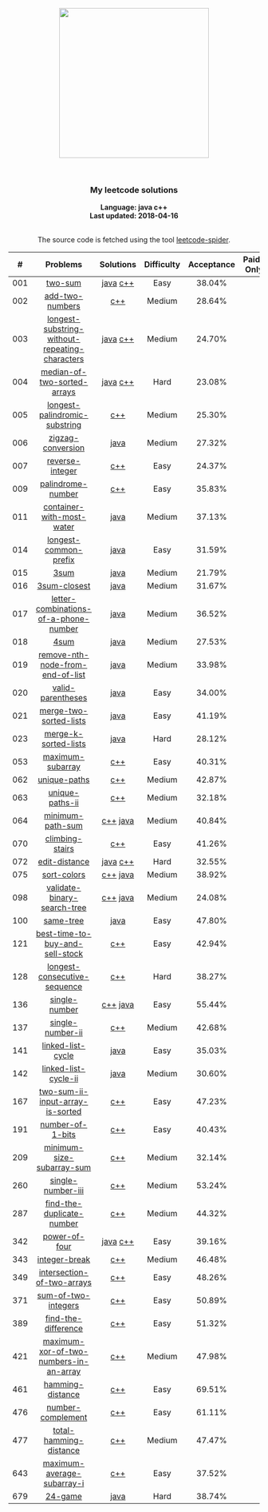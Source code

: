 <p align="center"><img width="300" src="https://raw.githubusercontent.com/Ma63d/leetcode-spider/master/img/site-logo.png"></p>
<p align="center">
    <img src="https://img.shields.io/badge/Solved/Total(Locked)-49/734(133)-green.svg?style=flat-square" alt="">
    <img src="https://img.shields.io/badge/Hard-5-blue.svg?style=flat-square" alt="">
    <img src="https://img.shields.io/badge/Medium-23-blue.svg?style=flat-square" alt="">
    <img src="https://img.shields.io/badge/Easy-21-blue.svg?style=flat-square" alt="">
</p>
<h3 align="center">My leetcode solutions</h3>

<p align="center">
    <b>Language: java c++</b>
    <br>
    <b>Last updated: 2018-04-16</b>
    <br><br>
</p>
<!--请保留下面这行信息，让更多用户了解到这个小爬虫，衷心感谢您的支持-->
<p align="center">The source code is fetched using the tool <a href="https://github.com/Ma63d/leetcode-spider">leetcode-spider</a>.</p>

| # | Problems | Solutions | Difficulty | Acceptance | Paid-Only
|:--:|:-----:|:---------:|:----:|:----:|:----:|
|001|[two-sum](https://leetcode.com/problems/two-sum/)| [java](.&#x2F;&#x2F;001.two-sum&#x2F;two-sum.java) [c++](.&#x2F;&#x2F;001.two-sum&#x2F;two-sum.cpp)|Easy|38.04%||
|002|[add-two-numbers](https://leetcode.com/problems/add-two-numbers/)| [c++](.&#x2F;&#x2F;002.add-two-numbers&#x2F;add-two-numbers.cpp)|Medium|28.64%||
|003|[longest-substring-without-repeating-characters](https://leetcode.com/problems/longest-substring-without-repeating-characters/)| [java](.&#x2F;&#x2F;003.longest-substring-without-repeating-characters&#x2F;longest-substring-without-repeating-characters.java) [c++](.&#x2F;&#x2F;003.longest-substring-without-repeating-characters&#x2F;longest-substring-without-repeating-characters.cpp)|Medium|24.70%||
|004|[median-of-two-sorted-arrays](https://leetcode.com/problems/median-of-two-sorted-arrays/)| [java](.&#x2F;&#x2F;004.median-of-two-sorted-arrays&#x2F;median-of-two-sorted-arrays.java) [c++](.&#x2F;&#x2F;004.median-of-two-sorted-arrays&#x2F;median-of-two-sorted-arrays.cpp)|Hard|23.08%||
|005|[longest-palindromic-substring](https://leetcode.com/problems/longest-palindromic-substring/)| [c++](.&#x2F;&#x2F;005.longest-palindromic-substring&#x2F;longest-palindromic-substring.cpp)|Medium|25.30%||
|006|[zigzag-conversion](https://leetcode.com/problems/zigzag-conversion/)| [java](.&#x2F;&#x2F;006.zigzag-conversion&#x2F;zigzag-conversion.java)|Medium|27.32%||
|007|[reverse-integer](https://leetcode.com/problems/reverse-integer/)| [c++](.&#x2F;&#x2F;007.reverse-integer&#x2F;reverse-integer.cpp)|Easy|24.37%||
|009|[palindrome-number](https://leetcode.com/problems/palindrome-number/)| [c++](.&#x2F;&#x2F;009.palindrome-number&#x2F;palindrome-number.cpp)|Easy|35.83%||
|011|[container-with-most-water](https://leetcode.com/problems/container-with-most-water/)| [java](.&#x2F;&#x2F;011.container-with-most-water&#x2F;container-with-most-water.java)|Medium|37.13%||
|014|[longest-common-prefix](https://leetcode.com/problems/longest-common-prefix/)| [java](.&#x2F;&#x2F;014.longest-common-prefix&#x2F;longest-common-prefix.java)|Easy|31.59%||
|015|[3sum](https://leetcode.com/problems/3sum/)| [java](.&#x2F;&#x2F;015.3sum&#x2F;3sum.java)|Medium|21.79%||
|016|[3sum-closest](https://leetcode.com/problems/3sum-closest/)| [java](.&#x2F;&#x2F;016.3sum-closest&#x2F;3sum-closest.java)|Medium|31.67%||
|017|[letter-combinations-of-a-phone-number](https://leetcode.com/problems/letter-combinations-of-a-phone-number/)| [java](.&#x2F;&#x2F;017.letter-combinations-of-a-phone-number&#x2F;letter-combinations-of-a-phone-number.java)|Medium|36.52%||
|018|[4sum](https://leetcode.com/problems/4sum/)| [java](.&#x2F;&#x2F;018.4sum&#x2F;4sum.java)|Medium|27.53%||
|019|[remove-nth-node-from-end-of-list](https://leetcode.com/problems/remove-nth-node-from-end-of-list/)| [java](.&#x2F;&#x2F;019.remove-nth-node-from-end-of-list&#x2F;remove-nth-node-from-end-of-list.java)|Medium|33.98%||
|020|[valid-parentheses](https://leetcode.com/problems/valid-parentheses/)| [java](.&#x2F;&#x2F;020.valid-parentheses&#x2F;valid-parentheses.java)|Easy|34.00%||
|021|[merge-two-sorted-lists](https://leetcode.com/problems/merge-two-sorted-lists/)| [java](.&#x2F;&#x2F;021.merge-two-sorted-lists&#x2F;merge-two-sorted-lists.java)|Easy|41.19%||
|023|[merge-k-sorted-lists](https://leetcode.com/problems/merge-k-sorted-lists/)| [java](.&#x2F;&#x2F;023.merge-k-sorted-lists&#x2F;merge-k-sorted-lists.java)|Hard|28.12%||
|053|[maximum-subarray](https://leetcode.com/problems/maximum-subarray/)| [c++](.&#x2F;&#x2F;053.maximum-subarray&#x2F;maximum-subarray.cpp)|Easy|40.31%||
|062|[unique-paths](https://leetcode.com/problems/unique-paths/)| [c++](.&#x2F;&#x2F;062.unique-paths&#x2F;unique-paths.cpp)|Medium|42.87%||
|063|[unique-paths-ii](https://leetcode.com/problems/unique-paths-ii/)| [c++](.&#x2F;&#x2F;063.unique-paths-ii&#x2F;unique-paths-ii.cpp)|Medium|32.18%||
|064|[minimum-path-sum](https://leetcode.com/problems/minimum-path-sum/)| [c++](.&#x2F;&#x2F;064.minimum-path-sum&#x2F;minimum-path-sum.cpp) [java](.&#x2F;&#x2F;064.minimum-path-sum&#x2F;minimum-path-sum.java)|Medium|40.84%||
|070|[climbing-stairs](https://leetcode.com/problems/climbing-stairs/)| [c++](.&#x2F;&#x2F;070.climbing-stairs&#x2F;climbing-stairs.cpp)|Easy|41.26%||
|072|[edit-distance](https://leetcode.com/problems/edit-distance/)| [java](.&#x2F;&#x2F;072.edit-distance&#x2F;edit-distance.java) [c++](.&#x2F;&#x2F;072.edit-distance&#x2F;edit-distance.cpp)|Hard|32.55%||
|075|[sort-colors](https://leetcode.com/problems/sort-colors/)| [c++](.&#x2F;&#x2F;075.sort-colors&#x2F;sort-colors.cpp) [java](.&#x2F;&#x2F;075.sort-colors&#x2F;sort-colors.java)|Medium|38.92%||
|098|[validate-binary-search-tree](https://leetcode.com/problems/validate-binary-search-tree/)| [c++](.&#x2F;&#x2F;098.validate-binary-search-tree&#x2F;validate-binary-search-tree.cpp) [java](.&#x2F;&#x2F;098.validate-binary-search-tree&#x2F;validate-binary-search-tree.java)|Medium|24.08%||
|100|[same-tree](https://leetcode.com/problems/same-tree/)| [java](.&#x2F;&#x2F;100.same-tree&#x2F;same-tree.java)|Easy|47.80%||
|121|[best-time-to-buy-and-sell-stock](https://leetcode.com/problems/best-time-to-buy-and-sell-stock/)| [c++](.&#x2F;&#x2F;121.best-time-to-buy-and-sell-stock&#x2F;best-time-to-buy-and-sell-stock.cpp)|Easy|42.94%||
|128|[longest-consecutive-sequence](https://leetcode.com/problems/longest-consecutive-sequence/)| [c++](.&#x2F;&#x2F;128.longest-consecutive-sequence&#x2F;longest-consecutive-sequence.cpp)|Hard|38.27%||
|136|[single-number](https://leetcode.com/problems/single-number/)| [c++](.&#x2F;&#x2F;136.single-number&#x2F;single-number.cpp) [java](.&#x2F;&#x2F;136.single-number&#x2F;single-number.java)|Easy|55.44%||
|137|[single-number-ii](https://leetcode.com/problems/single-number-ii/)| [c++](.&#x2F;&#x2F;137.single-number-ii&#x2F;single-number-ii.cpp)|Medium|42.68%||
|141|[linked-list-cycle](https://leetcode.com/problems/linked-list-cycle/)| [java](.&#x2F;&#x2F;141.linked-list-cycle&#x2F;linked-list-cycle.java)|Easy|35.03%||
|142|[linked-list-cycle-ii](https://leetcode.com/problems/linked-list-cycle-ii/)| [java](.&#x2F;&#x2F;142.linked-list-cycle-ii&#x2F;linked-list-cycle-ii.java)|Medium|30.60%||
|167|[two-sum-ii-input-array-is-sorted](https://leetcode.com/problems/two-sum-ii-input-array-is-sorted/)| [c++](.&#x2F;&#x2F;167.two-sum-ii-input-array-is-sorted&#x2F;two-sum-ii-input-array-is-sorted.cpp)|Easy|47.23%||
|191|[number-of-1-bits](https://leetcode.com/problems/number-of-1-bits/)| [c++](.&#x2F;&#x2F;191.number-of-1-bits&#x2F;number-of-1-bits.cpp)|Easy|40.43%||
|209|[minimum-size-subarray-sum](https://leetcode.com/problems/minimum-size-subarray-sum/)| [c++](.&#x2F;&#x2F;209.minimum-size-subarray-sum&#x2F;minimum-size-subarray-sum.cpp)|Medium|32.14%||
|260|[single-number-iii](https://leetcode.com/problems/single-number-iii/)| [c++](.&#x2F;&#x2F;260.single-number-iii&#x2F;single-number-iii.cpp)|Medium|53.24%||
|287|[find-the-duplicate-number](https://leetcode.com/problems/find-the-duplicate-number/)| [c++](.&#x2F;&#x2F;287.find-the-duplicate-number&#x2F;find-the-duplicate-number.cpp)|Medium|44.32%||
|342|[power-of-four](https://leetcode.com/problems/power-of-four/)| [java](.&#x2F;&#x2F;342.power-of-four&#x2F;power-of-four.java) [c++](.&#x2F;&#x2F;342.power-of-four&#x2F;power-of-four.cpp)|Easy|39.16%||
|343|[integer-break](https://leetcode.com/problems/integer-break/)| [c++](.&#x2F;&#x2F;343.integer-break&#x2F;integer-break.cpp)|Medium|46.48%||
|349|[intersection-of-two-arrays](https://leetcode.com/problems/intersection-of-two-arrays/)| [c++](.&#x2F;&#x2F;349.intersection-of-two-arrays&#x2F;intersection-of-two-arrays.cpp)|Easy|48.26%||
|371|[sum-of-two-integers](https://leetcode.com/problems/sum-of-two-integers/)| [c++](.&#x2F;&#x2F;371.sum-of-two-integers&#x2F;sum-of-two-integers.cpp)|Easy|50.89%||
|389|[find-the-difference](https://leetcode.com/problems/find-the-difference/)| [c++](.&#x2F;&#x2F;389.find-the-difference&#x2F;find-the-difference.cpp)|Easy|51.32%||
|421|[maximum-xor-of-two-numbers-in-an-array](https://leetcode.com/problems/maximum-xor-of-two-numbers-in-an-array/)| [c++](.&#x2F;&#x2F;421.maximum-xor-of-two-numbers-in-an-array&#x2F;maximum-xor-of-two-numbers-in-an-array.cpp)|Medium|47.98%||
|461|[hamming-distance](https://leetcode.com/problems/hamming-distance/)| [c++](.&#x2F;&#x2F;461.hamming-distance&#x2F;hamming-distance.cpp)|Easy|69.51%||
|476|[number-complement](https://leetcode.com/problems/number-complement/)| [c++](.&#x2F;&#x2F;476.number-complement&#x2F;number-complement.cpp)|Easy|61.11%||
|477|[total-hamming-distance](https://leetcode.com/problems/total-hamming-distance/)| [c++](.&#x2F;&#x2F;477.total-hamming-distance&#x2F;total-hamming-distance.cpp)|Medium|47.47%||
|643|[maximum-average-subarray-i](https://leetcode.com/problems/maximum-average-subarray-i/)| [c++](.&#x2F;&#x2F;643.maximum-average-subarray-i&#x2F;maximum-average-subarray-i.cpp)|Easy|37.52%||
|679|[24-game](https://leetcode.com/problems/24-game/)| [java](.&#x2F;&#x2F;679.24-game&#x2F;24-game.java)|Hard|38.74%||

